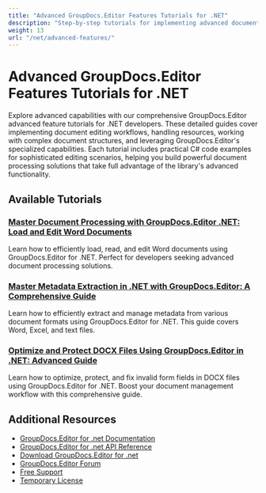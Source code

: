 ```yaml
---
title: "Advanced GroupDocs.Editor Features Tutorials for .NET"
description: "Step-by-step tutorials for implementing advanced document editing features, optimizations, and specialized capabilities using GroupDocs.Editor for .NET."
weight: 13
url: "/net/advanced-features/"
---
```


# Advanced GroupDocs.Editor Features Tutorials for .NET

Explore advanced capabilities with our comprehensive GroupDocs.Editor advanced feature tutorials for .NET developers. These detailed guides cover implementing document editing workflows, handling resources, working with complex document structures, and leveraging GroupDocs.Editor's specialized capabilities. Each tutorial includes practical C# code examples for sophisticated editing scenarios, helping you build powerful document processing solutions that take full advantage of the library's advanced functionality.

## Available Tutorials

### [Master Document Processing with GroupDocs.Editor .NET&#58; Load and Edit Word Documents](./groupdocs-editor-net-word-documents-processing/)
Learn how to efficiently load, read, and edit Word documents using GroupDocs.Editor for .NET. Perfect for developers seeking advanced document processing solutions.

### [Master Metadata Extraction in .NET with GroupDocs.Editor&#58; A Comprehensive Guide](./groupdocs-editor-net-metadata-extraction-guide/)
Learn how to efficiently extract and manage metadata from various document formats using GroupDocs.Editor for .NET. This guide covers Word, Excel, and text files.

### [Optimize and Protect DOCX Files Using GroupDocs.Editor in .NET&#58; Advanced Guide](./optimize-protect-docx-groupdocs-editor-dotnet/)
Learn how to optimize, protect, and fix invalid form fields in DOCX files using GroupDocs.Editor for .NET. Boost your document management workflow with this comprehensive guide.

## Additional Resources

- [GroupDocs.Editor for .net Documentation](https://docs.groupdocs.com/editor/net/)
- [GroupDocs.Editor for .net API Reference](https://reference.groupdocs.com/editor/net/)
- [Download GroupDocs.Editor for .net](https://releases.groupdocs.com/editor/net/)
- [GroupDocs.Editor Forum](https://forum.groupdocs.com/c/editor)
- [Free Support](https://forum.groupdocs.com/)
- [Temporary License](https://purchase.groupdocs.com/temporary-license/)
